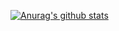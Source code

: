 [![Anurag's github stats](https://github-readme-stats.vercel.app/api?username=mie998&theme=dracula&show_icons=true&count_private=true&include_all_commits=true)](https://github.com/anuraghazra/github-readme-stats)


